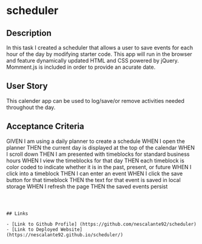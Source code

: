 # scheduler

## Description
In this task I created a scheduler that allows a user to save events for each hour of the day by modifying starter code. This app will run in the browser and feature dynamically updated HTML and CSS powered by jQuery.
Momment.js is included in order to provide an acurate date.

## User Story
This calender app can be used to log/save/or remove activities needed throughout the day.

## Acceptance Criteria


GIVEN I am using a daily planner to create a schedule
WHEN I open the planner
THEN the current day is displayed at the top of the calendar
WHEN I scroll down
THEN I am presented with timeblocks for standard business hours
WHEN I view the timeblocks for that day
THEN each timeblock is color coded to indicate whether it is in the past, present, or future
WHEN I click into a timeblock
THEN I can enter an event
WHEN I click the save button for that timeblock
THEN the text for that event is saved in local storage
WHEN I refresh the page
THEN the saved events persist
```



## Links

- [Link to Github Profile] (https://github.com/nescalante92/scheduler)
- [Link to Deployed Website] (https://nescalante92.github.io/scheduler/) 

